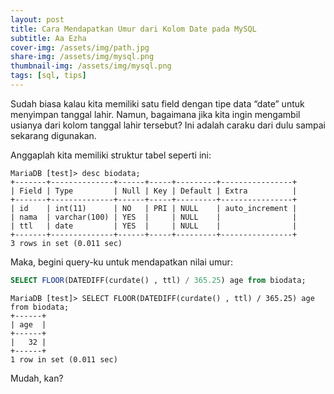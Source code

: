 ```yaml
---
layout: post
title: Cara Mendapatkan Umur dari Kolom Date pada MySQL
subtitle: Aa Ezha
cover-img: /assets/img/path.jpg
share-img: /assets/img/mysql.png
thumbnail-img: /assets/img/mysql.png
tags: [sql, tips]
---
```


Sudah biasa kalau kita memiliki satu field dengan tipe data “date” untuk menyimpan tanggal lahir. Namun, bagaimana jika kita ingin mengambil usianya dari kolom tanggal lahir tersebut? Ini adalah caraku dari dulu sampai sekarang digunakan.

Anggaplah kita memiliki struktur tabel seperti ini:

```
MariaDB [test]> desc biodata;
+-------+--------------+------+-----+---------+----------------+
| Field | Type         | Null | Key | Default | Extra          |
+-------+--------------+------+-----+---------+----------------+
| id    | int(11)      | NO   | PRI | NULL    | auto_increment |
| nama  | varchar(100) | YES  |     | NULL    |                |
| ttl   | date         | YES  |     | NULL    |                |
+-------+--------------+------+-----+---------+----------------+
3 rows in set (0.011 sec)
```

Maka, begini query-ku untuk mendapatkan nilai umur:

```sql
SELECT FLOOR(DATEDIFF(curdate() , ttl) / 365.25) age from biodata;
```

```
MariaDB [test]> SELECT FLOOR(DATEDIFF(curdate() , ttl) / 365.25) age from biodata;
+------+
| age  |
+------+
|   32 |
+------+
1 row in set (0.011 sec)
```

Mudah, kan?